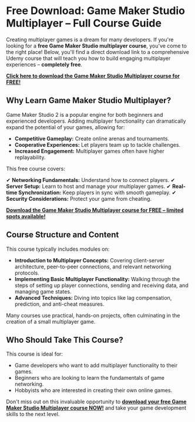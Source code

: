 # Free Download: Game Maker Studio Multiplayer – Full Course Guide

Creating multiplayer games is a dream for many developers. If you're looking for a **free Game Maker Studio multiplayer course**, you've come to the right place! Below, you'll find a direct download link to a comprehensive Udemy course that will teach you how to build engaging multiplayer experiences – **completely free**.

[**Click here to download the Game Maker Studio Multiplayer course for FREE!**](https://udemywork.com/game-maker-studio-multiplayer)

## Why Learn Game Maker Studio Multiplayer?

Game Maker Studio 2 is a popular engine for both beginners and experienced developers. Adding multiplayer functionality can dramatically expand the potential of your games, allowing for:

*   **Competitive Gameplay:** Create online arenas and tournaments.
*   **Cooperative Experiences:** Let players team up to tackle challenges.
*   **Increased Engagement:** Multiplayer games often have higher replayability.

This free course covers:

✔ **Networking Fundamentals:** Understand how to connect players.
✔ **Server Setup:** Learn to host and manage your multiplayer games.
✔ **Real-time Synchronization:** Keep players in sync with smooth gameplay.
✔ **Security Considerations:** Protect your game from cheating.

[**Download the Game Maker Studio Multiplayer course for FREE – limited spots available!**](https://udemywork.com/game-maker-studio-multiplayer)

## Course Structure and Content

This course typically includes modules on:

*   **Introduction to Multiplayer Concepts:** Covering client-server architecture, peer-to-peer connections, and relevant networking protocols.
*   **Implementing Basic Multiplayer Functionality:** Walking through the steps of setting up player connections, sending and receiving data, and managing game states.
*   **Advanced Techniques:** Diving into topics like lag compensation, prediction, and anti-cheat measures.

Many courses use practical, hands-on projects, often culminating in the creation of a small multiplayer game.

## Who Should Take This Course?

This course is ideal for:

*   Game developers who want to add multiplayer functionality to their games.
*   Beginners who are looking to learn the fundamentals of game networking.
*   Hobbyists who are interested in creating their own online games.

Don't miss out on this invaluable opportunity to **[download your free Game Maker Studio Multiplayer course NOW!](https://udemywork.com/game-maker-studio-multiplayer)** and take your game development skills to the next level.
